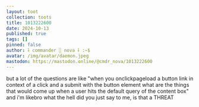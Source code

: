 ```yaml
---
layout: toot
collection: toots
title: 1013222600
date: 2024-10-13
published: true
tags: []
pinned: false
author: ⸸ commander ░ nova ⸸ :~$
avatar: /img/avatar/daemon.jpeg
mastodon: https://mastodon.online/@cmdr_nova/1013222600
---
```


but a lot of the questions are like "when you onclickpageload a button link in context of a click and a submit with the button element what are the things that would come up when a user hits the default query of the content box" and i'm likebro what the hell did you just say to me, is that a THREAT
